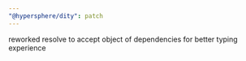 ```yaml
---
"@hypersphere/dity": patch
---
```


reworked resolve to accept object of dependencies for better typing experience
